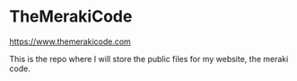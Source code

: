 # TheMerakiCode

https://www.themerakicode.com

This is the repo where I will store the public files for my website, the meraki code. 
